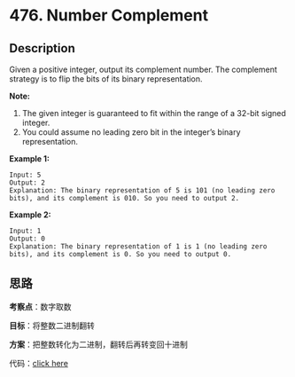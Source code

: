 # 476. Number Complement 

## Description

Given a positive integer, output its complement number. The complement strategy is to flip the bits of its binary representation.

**Note:**

1. The given integer is guaranteed to fit within the range of a 32-bit signed integer.
2. You could assume no leading zero bit in the integer’s binary representation.

**Example 1:**

```
Input: 5
Output: 2
Explanation: The binary representation of 5 is 101 (no leading zero bits), and its complement is 010. So you need to output 2.
```

**Example 2:**

```
Input: 1
Output: 0
Explanation: The binary representation of 1 is 1 (no leading zero bits), and its complement is 0. So you need to output 0.
```

## 思路

**考察点**：数字取数

**目标**：将整数二进制翻转

**方案**：把整数转化为二进制，翻转后再转变回十进制

代码：[click here](solution_1.py)